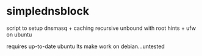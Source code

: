 # simplednsblock
script to setup dnsmasq + caching recursive unbound with root hints + ufw on ubuntu

requires up-to-date ubuntu lts
make work on debian...untested
